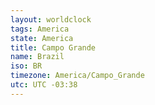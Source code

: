 ```yaml
---
layout: worldclock
tags: America
state: America
title: Campo Grande
name: Brazil
iso: BR
timezone: America/Campo_Grande
utc: UTC -03:38
---
```


